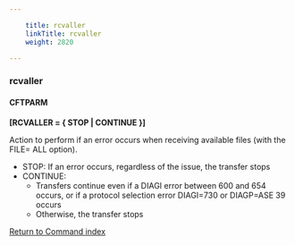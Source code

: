 ```yaml
---

    title: rcvaller
    linkTitle: rcvaller
    weight: 2820

---
```

<span id="rvcaller"></span>

### rcvaller

#### CFTPARM

****\[RCVALLER = { STOP | CONTINUE }\]****

Action to perform if an error occurs when receiving available files
(with the FILE= ALL option).

- STOP: If an error occurs, regardless of the issue, the transfer stops
- CONTINUE:
    -   Transfers continue even if a DIAGI error between 600 and 654 occurs, or if a protocol selection error DIAGI=730 or DIAGP=ASE 39 occurs
    -   Otherwise, the transfer stops

[Return to Command index](../../)
